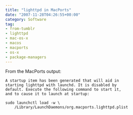 ```yaml
---
title: "lighttpd in MacPorts"
date: "2007-11-28T04:26:55+00:00"
category: Software
tag:
- from-tumblr
- lighttpd
- mac-os-x
- macos
- macports
- os-x
- package-managers
---
```

From the MacPorts output:

    A startup item has been generated that will aid in 
    starting lighttpd with launchd. It is disabled by 
    default. Execute the following command to start it, 
    and to cause it to launch at startup:
    
    sudo launchctl load -w \
        /Library/LaunchDaemons/org.macports.lighttpd.plist
